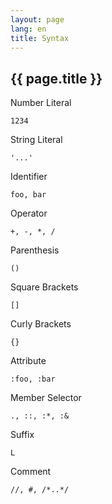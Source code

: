 ```yaml
---
layout: page
lang: en
title: Syntax
---
```


{{ page.title }}
----------------

Number Literal

    1234

String Literal

    '...'

Identifier

    foo, bar

Operator

    +, -, *, /

Parenthesis

    ()

Square Brackets

    []

Curly Brackets

    {}

Attribute

    :foo, :bar

Member Selector

    ., ::, :*, :&

Suffix

    L

Comment

    //, #, /*..*/

